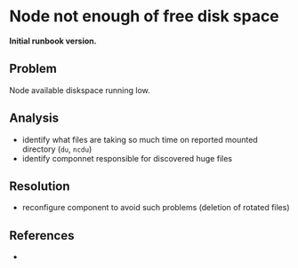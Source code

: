 # Node not enough of free disk space

**Initial runbook version.**

## Problem

Node available diskspace running low.

## Analysis
 * identify what files are taking so much time on reported mounted directory (`du`, `ncdu`)
 * identify componnet responsible for discovered huge files

## Resolution
 * reconfigure component to avoid such problems (deletion of rotated files)

## References
 * 
